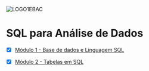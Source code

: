 
![LOGO1EBAC](https://github.com/user-attachments/assets/1d69978a-2a90-4574-a5d4-baf916741139)

  <summary>
    <h1>SQL para Análise de Dados</h1>
  </summary>

- [x] [Módulo 1 - Base de dados e Linguagem SQL](https://github.com/crikactba/SQL/tree/main/Mo%CC%81dulo%201%20-%20Base%20de%20dados%20%26%20Linguagem%20SQL)

- [x] [Módulo 2 - Tabelas em SQL](https://github.com/crikactba/SQL/tree/main/Módulo%202%20-%20Tabelas%20em%20SQL)
<!--
- [x] [Módulo 3 - Seleção e Ordenação em SQL](https://github.com/crikactba/SQL/tree/main/)

- [x] [Módulo 4 - Filtragem e Seleção Condicional](https://github.com/crikactba/SQL/tree/main/)

- [x] [Módulo 5 - Agregações](https://github.com/crikactba/SQL/tree/main/)

- [x] [Módulo 6 - Múltiplas Tabelas](https://github.com/crikactba/SQL/tree/main/)

- [x] [Módulo 7 - Técnicas Avançadas](https://github.com/crikactba/SQL/tree/main/)

- [x] [Módulo 8 - Projeto Final](https://github.com/crikactba/SQL/tree/main/)
  -->

</details>
